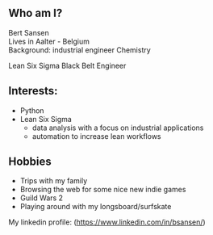 ## Who am I?

Bert Sansen<br />
Lives in Aalter - Belgium<br />
Background: industrial engineer Chemistry<br />

Lean Six Sigma Black Belt Engineer

## Interests:
- Python
- Lean Six Sigma
  - data analysis with a focus on industrial applications
  - automation to increase lean workflows


## Hobbies
* Trips with my family
* Browsing the web for some nice new indie games
* Guild Wars 2
* Playing around with my longsboard/surfskate



My linkedin profile:
(https://www.linkedin.com/in/bsansen/)

<!---
BrtSnsn/BrtSnsn is a ✨ special ✨ repository because its `README.md` (this file) appears on your GitHub profile.
You can click the Preview link to take a look at your changes.
--->
